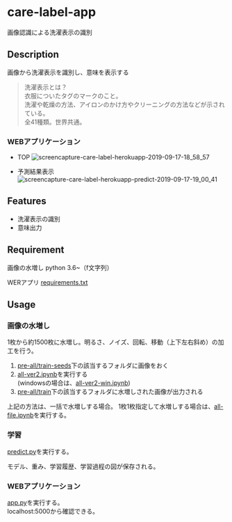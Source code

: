 # care-label-app
画像認識による洗濯表示の識別

## Description
画像から洗濯表示を識別し、意味を表示する

>洗濯表示とは？  
衣服についたタグのマークのこと。  
洗濯や乾燥の方法、アイロンのかけ方やクリーニングの方法などが示されている。  
全41種類。世界共通。

### WEBアプリケーション
- TOP
![screencapture-care-label-herokuapp-2019-09-17-18_58_57](https://user-images.githubusercontent.com/20394831/65031999-44356480-d97d-11e9-976b-a46833b3f78b.png)

- 予測結果表示
![screencapture-care-label-herokuapp-predict-2019-09-17-19_00_41](https://user-images.githubusercontent.com/20394831/65032112-7a72e400-d97d-11e9-84e4-53c73b5a4c14.png)


## Features
- 洗濯表示の識別
- 意味出力

## Requirement
画像の水増し python 3.6~（f文字列）

WERアプリ
[requirements.txt](/requirements.txt)

## Usage
### 画像の水増し
1枚から約1500枚に水増し。明るさ、ノイズ、回転、移動（上下左右斜め）の加工を行う。

1. [pre-all/train-seeds](/pre-all/train-seeds/)下の該当するフォルダに画像をおく
2. [all-ver2.ipynb](/all-ver2.ipynb)を実行する  
(windowsの場合は、[all-ver2-win.ipynb](all-ver2-win.ipynb))
3. [pre-all/train](/pre-all/train/)下の該当するフォルダに水増しされた画像が出力される


上記の方法は、一括で水増しする場合。
1枚1枚指定して水増しする場合は、[all-file.ipynb](/all-file.ipynb)を実行する。

### 学習
[predict.py](/predict.py)を実行する。

モデル、重み、学習履歴、学習過程の図が保存される。

### WEBアプリケーション
[app.py](/app.py)を実行する。  
localhost:5000から確認できる。  
